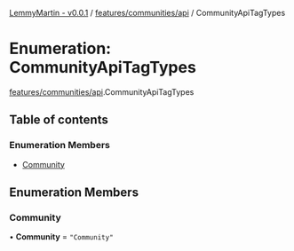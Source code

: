 [LemmyMartin - v0.0.1](../README.md) / [features/communities/api](../modules/features_communities_api.md) / CommunityApiTagTypes

# Enumeration: CommunityApiTagTypes

[features/communities/api](../modules/features_communities_api.md).CommunityApiTagTypes

## Table of contents

### Enumeration Members

- [Community](features_communities_api.CommunityApiTagTypes.md#community)

## Enumeration Members

### Community

• **Community** = ``"Community"``
